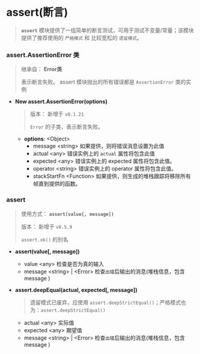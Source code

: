# assert(断言)
> **`assert`** 模块提供了一组简单的断言测试，可用于测试不变量/常量；该模块提供了推荐使用的 `严格模式` 和 比较宽松的 `遗留模式`。

### assert.AssertionError 类
> 继承自： **Error类**
>
> 表示断言失败。 assert 模块抛出的所有错误都是 `AssertionError` 类的实例
- **New assert.AssertionError(options)** 
    > 版本： 新增于 `v0.1.21` 
    > 
    > `Error` 的子类，表示断言失败。
    - **options**: \<Object>
        - message \<string> 如果提供，则将错误消息设置为此值
        - actual \<any> 错误实例上的 `actual` 属性将包含此值
        - expected \<any> 错误实例上的 expected 属性将包含此值。
        - operator \<string> 错误实例上的 operator 属性将包含此值。
        - stackStartFn \<Function> 如果提供，则生成的堆栈跟踪将移除所有帧直到提供的函数。

### assert
> 使用方式： **`assert(value[, message])`**
>
> 版本： 新增于 `v0.5.9`
>
> `assert.ok()` 的别名
- **assert(value[, message])** 
    - value \<any> 检查是否为真的输入
    - message \<string> | \<Error> 检查`出错`后输出的消息(堆栈信息，包含 message )

- **assert.deepEqual(actual, expected[, message])** 
    > 遗留模式已废弃，应使用 `assert.deepStrictEqual()`；严格模式也为：`assert.deepStrictEqual()`
    - actual \<any> 实际值
    - expected \<any> 期望值
    - message \<string> | \<Error> 检查`出错`后输出的消息(堆栈信息，包含 message )